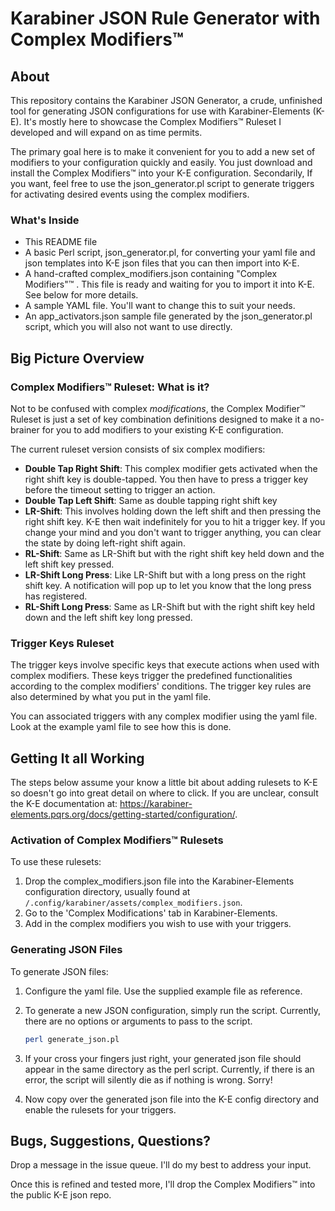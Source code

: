 # Karabiner JSON Rule Generator with Complex Modifiers™️

## About
This repository contains the Karabiner JSON Generator, a crude, unfinished tool
for generating JSON configurations for use with Karabiner-Elements (K-E). It's
mostly here to showcase the Complex Modifiers™️  Ruleset I developed and will
expand on as time permits.

The primary goal here is to make it convenient for you to add a new set of
modifiers to your configuration quickly and easily. You just download and install
the Complex Modifiers™️  into your K-E configuration. Secondarily, If you want,
feel free to use the json_generator.pl script to generate triggers for
activating desired events using the complex modifiers.

### What's Inside
* This README file
* A basic Perl script, json_generator.pl, for converting your yaml file and json
  templates into K-E json files that you can then import into K-E.
* A hand-crafted complex_modifiers.json containing "Complex Modifiers"™️ . This
  file is ready and waiting for you to import it into K-E. See below for more
  details.
* A sample YAML file. You'll want to change this to suit your needs.
* An app_activators.json sample file generated by the json_generator.pl script,
  which you will also not want to use directly.

## Big Picture Overview

### Complex Modifiers™️  Ruleset: What is it?
Not to be confused with complex *modifications*, the Complex Modifier™️  Ruleset
is just a set of key combination definitions designed to make it a no-brainer for
you to add modifiers to your existing K-E configuration. 

The current ruleset version consists of six complex modifiers:

- **Double Tap Right Shift**: This complex modifier gets activated when the
  right shift key is double-tapped. You then have to press a trigger key before
  the timeout setting to trigger an action.
- **Double Tap Left Shift**: Same as double tapping right shift key
- **LR-Shift**: This involves holding down the left shift and then pressing the
  right shift key. K-E then wait indefinitely for you to hit a trigger key. If
  you change your mind and you don't want to trigger anything, you can clear the
  state by doing left-right shift again. 
- **RL-Shift**: Same as LR-Shift but with the right shift key held down and the
  left shift key pressed.
- **LR-Shift Long Press**: Like LR-Shift but with a long press on the right
  shift key. A notification will pop up to let you know that the long press has
  registered.
- **RL-Shift Long Press**: Same as LR-Shift but with the right shift key held
  down and the left shift key long pressed.

### Trigger Keys Ruleset
The trigger keys involve specific keys that execute
actions when used with complex modifiers. These keys trigger the predefined
functionalities according to the complex modifiers' conditions. The trigger key
rules are also determined by what you put in the yaml file. 

You can associated triggers with any complex modifier using the yaml file. Look
at the example yaml file to see how this is done.

## Getting It all Working

The steps below assume your know a little bit about adding rulesets to K-E
so doesn't go into great detail on where to click.
If you are unclear, consult the K-E documentation at: 
https://karabiner-elements.pqrs.org/docs/getting-started/configuration/.

### Activation of Complex Modifiers™️  Rulesets
To use these rulesets:
1. Drop the complex_modifiers.json file into the Karabiner-Elements
   configuration directory, usually found at
   `/.config/karabiner/assets/complex_modifiers.json`.
2. Go to the 'Complex Modifications' tab in Karabiner-Elements.
3. Add in the complex modifiers you wish to use with your triggers.

### Generating JSON Files
To generate JSON files:
1. Configure the yaml file. Use the supplied example file as reference.
2. To generate a new JSON configuration, simply run the script. Currently, there are no options or arguments to pass to the script.
 
   ```bash
   perl generate_json.pl
   
3. If your cross your fingers just right, your generated json file should appear
   in the same directory as the perl script. Currently, if there is an error,
   the script will silently die as if nothing is wrong. Sorry!
4. Now copy over the generated json file into the K-E config directory and
   enable the rulesets for your triggers. 

## Bugs, Suggestions, Questions?
Drop a message in the issue queue. I'll do my best to address your input.

Once this is refined and tested more, I'll drop the Complex Modifiers™️  into the public K-E
json repo.